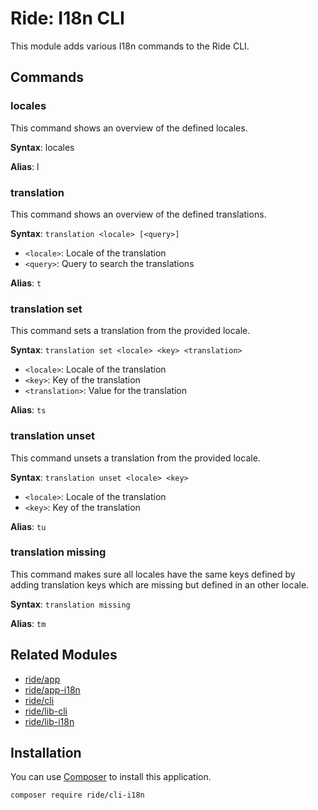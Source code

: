 # Ride: I18n CLI

This module adds various I18n commands to the Ride CLI.

## Commands

### locales

This command shows an overview of the defined locales.

**Syntax**: locales

**Alias**: l

### translation

This command shows an overview of the defined translations.

**Syntax**: ```translation <locale> [<query>]```
- ```<locale>```: Locale of the translation
- ```<query>```: Query to search the translations

**Alias**: ```t```

### translation set

This command sets a translation from the provided locale.

**Syntax**: ```translation set <locale> <key> <translation>```
- ```<locale>```: Locale of the translation
- ```<key>```: Key of the translation
- ```<translation>```: Value for the translation

**Alias**: ```ts```

### translation unset

This command unsets a translation from the provided locale.

**Syntax**: ```translation unset <locale> <key>```
- ```<locale>```: Locale of the translation
- ```<key>```: Key of the translation

**Alias**: ```tu```

### translation missing

This command makes sure all locales have the same keys defined by adding translation keys which are missing but defined in an other locale.

**Syntax**: ```translation missing```

**Alias**: ```tm```

## Related Modules 

- [ride/app](https://github.com/all-ride/ride-app)
- [ride/app-i18n](https://github.com/all-ride/ride-app-i18n)
- [ride/cli](https://github.com/all-ride/ride-cli)
- [ride/lib-cli](https://github.com/all-ride/ride-lib-cli)
- [ride/lib-i18n](https://github.com/all-ride/ride-lib-i18n)

## Installation

You can use [Composer](http://getcomposer.org) to install this application.

```
composer require ride/cli-i18n
```
